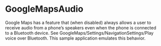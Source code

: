 # GoogleMapsAudio
Google Maps has a feature that (when disabled) always allows a user to receive audio from a phone’s speakers even when the phone is connected to a Bluetooth device. See GoogleMaps/Settings/NavigationSettings/Play voice over Bluetooth.  This sample application emulates this behavior.
